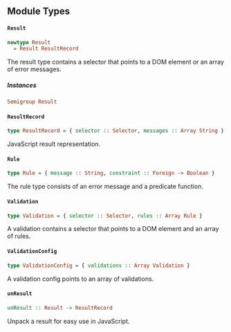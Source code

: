 ## Module Types

#### `Result`

``` purescript
newtype Result
  = Result ResultRecord
```

The result type contains a selector that points to a DOM element or an
array of error messages.

##### Instances
``` purescript
Semigroup Result
```

#### `ResultRecord`

``` purescript
type ResultRecord = { selector :: Selector, messages :: Array String }
```

JavaScript result representation.

#### `Rule`

``` purescript
type Rule = { message :: String, constraint :: Foreign -> Boolean }
```

The rule type consists of an error message and a predicate function.

#### `Validation`

``` purescript
type Validation = { selector :: Selector, rules :: Array Rule }
```

A validation contains a selector that points to a DOM element and an array
of rules.

#### `ValidationConfig`

``` purescript
type ValidationConfig = { validations :: Array Validation }
```

A validation config points to an array of validations.

#### `unResult`

``` purescript
unResult :: Result -> ResultRecord
```

Unpack a result for easy use in JavaScript.


